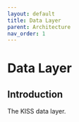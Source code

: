 ```yaml
---
layout: default
title: Data Layer
parent: Architecture
nav_order: 1
---
```


# Data Layer

## Introduction

The KISS data layer.
